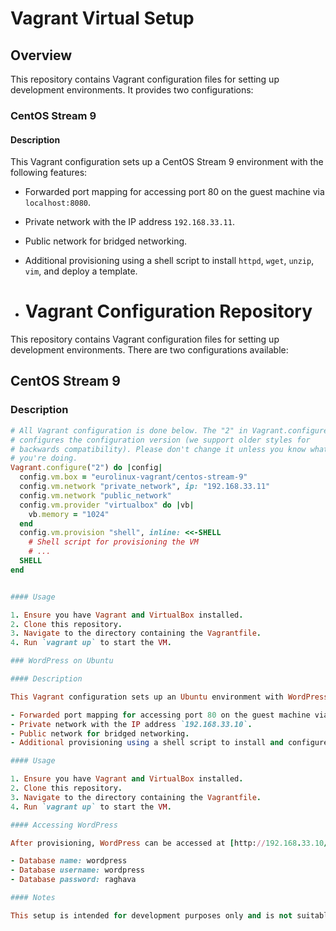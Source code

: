 # Vagrant Virtual Setup

## Overview

This repository contains Vagrant configuration files for setting up development environments. It provides two configurations:

### CentOS Stream 9

#### Description

This Vagrant configuration sets up a CentOS Stream 9 environment with the following features:

- Forwarded port mapping for accessing port 80 on the guest machine via `localhost:8080`.
- Private network with the IP address `192.168.33.11`.
- Public network for bridged networking.
- Additional provisioning using a shell script to install `httpd`, `wget`, `unzip`, `vim`, and deploy a template.

- # Vagrant Configuration Repository

This repository contains Vagrant configuration files for setting up development environments. There are two configurations available:

## CentOS Stream 9

### Description

```ruby
# All Vagrant configuration is done below. The "2" in Vagrant.configure
# configures the configuration version (we support older styles for
# backwards compatibility). Please don't change it unless you know what
# you're doing.
Vagrant.configure("2") do |config|
  config.vm.box = "eurolinux-vagrant/centos-stream-9"
  config.vm.network "private_network", ip: "192.168.33.11"
  config.vm.network "public_network"
  config.vm.provider "virtualbox" do |vb|
    vb.memory = "1024"
  end
  config.vm.provision "shell", inline: <<-SHELL
    # Shell script for provisioning the VM
    # ...
  SHELL
end


#### Usage

1. Ensure you have Vagrant and VirtualBox installed.
2. Clone this repository.
3. Navigate to the directory containing the Vagrantfile.
4. Run `vagrant up` to start the VM.

### WordPress on Ubuntu

#### Description

This Vagrant configuration sets up an Ubuntu environment with WordPress installed. It includes the following features:

- Forwarded port mapping for accessing port 80 on the guest machine via `localhost:8080`.
- Private network with the IP address `192.168.33.10`.
- Public network for bridged networking.
- Additional provisioning using a shell script to install and configure Apache, MySQL, PHP, and WordPress.

#### Usage

1. Ensure you have Vagrant and VirtualBox installed.
2. Clone this repository.
3. Navigate to the directory containing the Vagrantfile.
4. Run `vagrant up` to start the VM.

#### Accessing WordPress

After provisioning, WordPress can be accessed at [http://192.168.33.10/wordpress](http://192.168.33.10/wordpress).

- Database name: wordpress
- Database username: wordpress
- Database password: raghava

#### Notes

This setup is intended for development purposes only and is not suitable for production environments.
